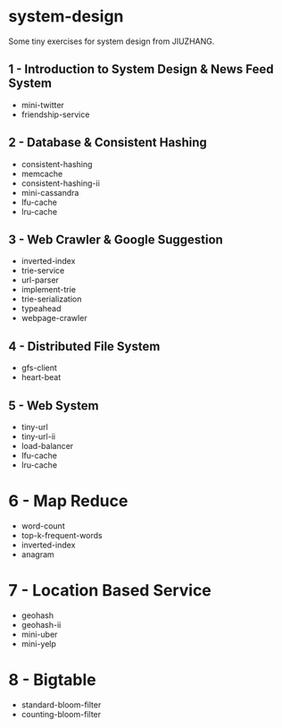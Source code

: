 # system-design
Some tiny exercises for system design from JIUZHANG.

## 1 - Introduction to System Design & News Feed System
- mini-twitter
- friendship-service

## 2 - Database & Consistent Hashing
- consistent-hashing
- memcache
- consistent-hashing-ii
- mini-cassandra
- lfu-cache
- lru-cache

## 3 - Web Crawler & Google Suggestion
- inverted-index
- trie-service
- url-parser
- implement-trie
- trie-serialization
- typeahead
- webpage-crawler

## 4 - Distributed File System
- gfs-client
- heart-beat

## 5 - Web System
- tiny-url
- tiny-url-ii
- load-balancer
- lfu-cache
- lru-cache

# 6 - Map Reduce
- word-count
- top-k-frequent-words
- inverted-index
- anagram

# 7 - Location Based Service
- geohash
- geohash-ii
- mini-uber
- mini-yelp

# 8 - Bigtable
- standard-bloom-filter
- counting-bloom-filter
